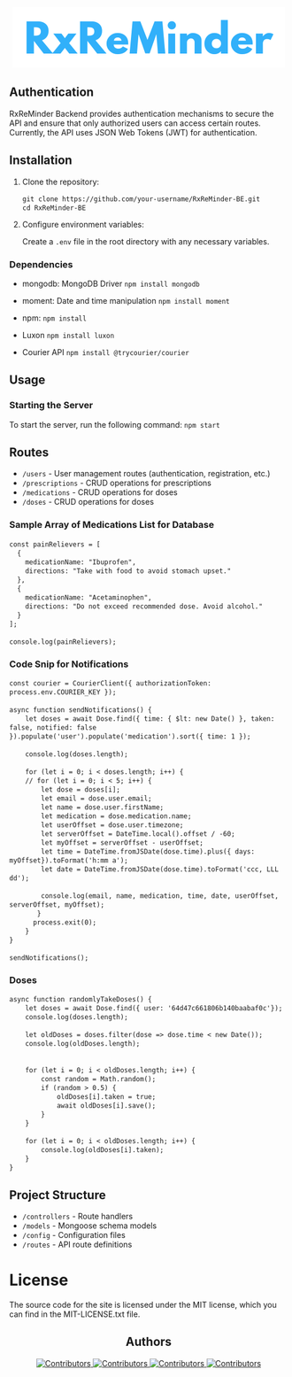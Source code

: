 <p align="center">
<img src="assets/logo2.png">
</p>

## Authentication

RxReMinder Backend provides authentication mechanisms to secure the API and ensure that only authorized users can access certain routes. Currently, the API uses JSON Web Tokens (JWT) for authentication.

## Installation

1. Clone the repository:

   ```
   git clone https://github.com/your-username/RxReMinder-BE.git
   cd RxReMinder-BE
   ```

2. Configure environment variables:

    Create a `.env` file in the root directory with any necessary variables.

### Dependencies
- mongodb: MongoDB Driver `npm install mongodb`

- moment: Date and time manipulation `npm install moment`

- npm: `npm install`

- Luxon `npm install luxon`

- Courier API `npm install @trycourier/courier`

## Usage
### Starting the Server

To start the server, run the following command: `npm start`

## Routes
- `/users` - User management routes (authentication, registration, etc.)
- `/prescriptions` - CRUD operations for prescriptions
- `/medications` - CRUD operations for doses
- `/doses` - CRUD operations for doses

### Sample Array of Medications List for Database
```
const painRelievers = [
  {
    medicationName: "Ibuprofen",
    directions: "Take with food to avoid stomach upset."
  },
  {
    medicationName: "Acetaminophen",
    directions: "Do not exceed recommended dose. Avoid alcohol."
  }
];

console.log(painRelievers);
```

### Code Snip for Notifications 
```
const courier = CourierClient({ authorizationToken: process.env.COURIER_KEY });

async function sendNotifications() {
    let doses = await Dose.find({ time: { $lt: new Date() }, taken: false, notified: false }).populate('user').populate('medication').sort({ time: 1 });
    
    console.log(doses.length);

    for (let i = 0; i < doses.length; i++) {
    // for (let i = 0; i < 5; i++) {
        let dose = doses[i];
        let email = dose.user.email;
        let name = dose.user.firstName;
        let medication = dose.medication.name;
        let userOffset = dose.user.timezone;
        let serverOffset = DateTime.local().offset / -60;
        let myOffset = serverOffset - userOffset;
        let time = DateTime.fromJSDate(dose.time).plus({ days: myOffset}).toFormat('h:mm a');
        let date = DateTime.fromJSDate(dose.time).toFormat('ccc, LLL dd');

        console.log(email, name, medication, time, date, userOffset, serverOffset, myOffset);
       }
      process.exit(0);
    }
}

sendNotifications();
```

### Doses
```
async function randomlyTakeDoses() {
    let doses = await Dose.find({ user: '64d47c661806b140baabaf0c'});
    console.log(doses.length);

    let oldDoses = doses.filter(dose => dose.time < new Date());
    console.log(oldDoses.length);

    
    for (let i = 0; i < oldDoses.length; i++) {
        const random = Math.random();
        if (random > 0.5) {
            oldDoses[i].taken = true;
            await oldDoses[i].save();
        }
    }

    for (let i = 0; i < oldDoses.length; i++) {
        console.log(oldDoses[i].taken);
    }
}
```

## Project Structure
- `/controllers` - Route handlers
- `/models` - Mongoose schema models
- `/config` - Configuration files
- `/routes` - API route definitions

# License 
The source code for the site is licensed under the MIT license, which you can find in the MIT-LICENSE.txt file.

<h2 align="center">Authors</h2>

<div align="center">
  <a href="https://github.com/darkartaudio">
    <img src="https://avatars.githubusercontent.com/u/122388609?v=4"
      alt="Contributors"
      width="15%" />
  </a>
   <a href="https://github.com/Ellehcim23">
    <img src="https://avatars.githubusercontent.com/u/125413734?v=4"
      alt="Contributors"
      width="15%" />
  </a>
    <a href="https://github.com/kacyphan7">
    <img src="https://avatars.githubusercontent.com/u/125235721?v=4"
      alt="Contributors"
      width="15%" />
  </a>
   <a href="https://github.com/sp1441">
    <img src="https://avatars.githubusercontent.com/u/125446289?v=4"
      alt="Contributors"
      width="15%" />
  </a>
</div>